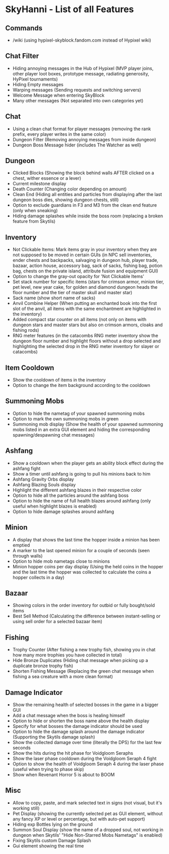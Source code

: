 # SkyHanni - List of all Features

## Commands
- /wiki (using hypixel-skyblock.fandom.com instead of Hypixel wiki)

## Chat Filter
- Hiding annoying messages in the Hub of Hypixel (MVP player joins, other player loot boxes, prototype message, radiating generosity, HyPixel tournaments)
- Hiding Empty messages
- Warping messages (Sending requests and switching servers)
- Welcome Message when entering SkyBlock
- Many other messages (Not separated into own categories yet)

## Chat
+ Using a clean chat format for player messages (removing the rank prefix, every player writes in the same color)
+ Dungeon Filter (Removing annoying messages from inside dungeon)
+ Dungeon Boss Message hider (includes The Watcher as well)

## Dungeon
- Clicked Blocks (Showing the block behind walls AFTER clicked on a chest, wither essence or a lever)
- Current milestone display
- Death Counter (Changing color depending on amount)
- Clean End (Hiding all entities and particles from displaying after the last dungeon boss dies, showing dungeon chests, still)
- Option to exclude guardians in F3 and M3 from the clean end feature (only when sneaking)
- Hiding damage splashes while inside the boss room (replacing a broken feature from Skytils)

## Inventory
- Not Clickable Items: Mark items gray in your inventory when they are not supposed to be moved in certain GUIs (in NPC sell inventories, ender chests and backpacks, salvaging in dungeon hub, player trade, bazaar, action house, accessory bag, sack of sacks, fishing bag, potion bag, chests on the private island, attribute fusion and equipment GUI)
- Option to change the gray-out opacity for 'Not Clickable Items'
- Set stack number for specific items (stars for crimson armor, minion tier, pet level, new year cake, for golden and diamond dungeon heads the floor number and the tier of master skull and master star)
- Sack name (show short name of sacks)
- Anvil Combine Helper (When putting an enchanted book into the first slot of the anvil, all items with the same enchantment are highlighted in the inventory)
- Added compact star counter on all items (not only on items with dungeon stars and master stars but also on crimson armors, cloaks and fishing rods)
- RNG meter features (in the catacombs RNG meter inventory show the dungeon floor number and highlight floors without a drop selected and highlighting the selected drop in the RNG meter inventory for slayer or catacombs)

## Item Cooldown
- Show the cooldown of items in the inventory
- Option to change the item background according to the cooldown

## Summoning Mobs
- Option to hide the nametag of your spawned summoning mobs
- Option to mark the own summoning mobs in green
- Summoning mob display (Show the health of your spawned summoning mobs listed in an extra GUI element and hiding the corresponding spawning/despawning chat messages)


## Ashfang
- Show a cooldown when the player gets an ability block effect during the ashfang fight
- Show a timer until ashfang is going to pull his minions back to him
- Ashfang Gravity Orbs display
- Ashfang Blazing Souls display
- Highlight the different ashfang blazes in their respective color
- Option to hide all the particles around the ashfang boss
- Option to hide the name of full health blazes around ashfang (only useful when highlight blazes is enabled)
- Option to hide damage splashes around ashfang


## Minion
- A display that shows the last time the hopper inside a minion has been emptied
- A marker to the last opened minion for a couple of seconds (seen through walls)
- Option to hide mob nametags close to minions
- Minion hopper coins per day display (Using the held coins in the hopper and the last time the hopper was collected to calculate the coins a hopper collects in a day)

## Bazaar
- Showing colors in the order inventory for outbid or fully bought/sold items
- Best Sell Method (Calculating the difference between instant-selling or using sell order for a selected bazaar item)

## Fishing
- Trophy Counter (After fishing a new trophy fish, showing you in chat how many more trophies you have collected in total)
- Hide Bronze Duplicates (Hiding chat message when picking up a duplicate bronze trophy fish)
- Shorten Fishing Message (Replacing the green chat message when fishing a sea creature with a more clean format)

## Damage Indicator
- Show the remaining health of selected bosses in the game in a bigger GUI
- Add a chat message when the boss is healing himself
- Option to hide or shorten the boss name above the health display
- Specify for what bosses the damage indicator should be used
- Option to hide the damage splash around the damage indicator (Supporting the Skytils damage splash)
- Show the collected damage over time (literally the DPS) for the last few seconds
- Show the hits during the hit phase for Voidgloom Seraphs
- Show the laser phase cooldown during the Voidgloom Seraph 4 fight 
- Option to show the health of Voidgloom Seraph 4 during the laser phase (useful when trying to phase skip)
- Show when Revenant Horror 5 is about to BOOM

## Misc
- Allow to copy, paste, and mark selected text in signs (not visual, but it's working still)
- Pet Display (showing the currently selected pet as GUI element, without any fancy XP or level or percentage, but with auto-pet support)
- Hiding exp Bottles lying on the ground
- Summon Soul Display (show the name of a dropped soul, not working in dungeon when Skytils' "Hide Non-Starred Mobs Nametags" is enabled)
- Fixing Skytils custom Damage Splash
- Gui element showing the real time
